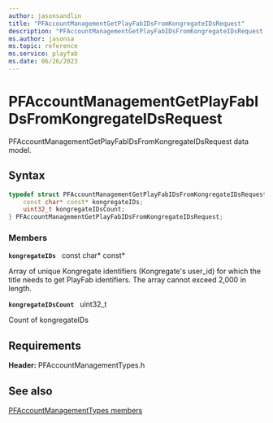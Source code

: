 ```yaml
---
author: jasonsandlin
title: "PFAccountManagementGetPlayFabIDsFromKongregateIDsRequest"
description: "PFAccountManagementGetPlayFabIDsFromKongregateIDsRequest data model."
ms.author: jasonsa
ms.topic: reference
ms.service: playfab
ms.date: 06/26/2023
---
```


# PFAccountManagementGetPlayFabIDsFromKongregateIDsRequest  

PFAccountManagementGetPlayFabIDsFromKongregateIDsRequest data model.  

## Syntax  
  
```cpp
typedef struct PFAccountManagementGetPlayFabIDsFromKongregateIDsRequest {  
    const char* const* kongregateIDs;  
    uint32_t kongregateIDsCount;  
} PFAccountManagementGetPlayFabIDsFromKongregateIDsRequest;  
```
  
### Members  
  
**`kongregateIDs`** &nbsp; const char* const*  
  
Array of unique Kongregate identifiers (Kongregate's user_id) for which the title needs to get PlayFab identifiers. The array cannot exceed 2,000 in length.
  
**`kongregateIDsCount`** &nbsp; uint32_t  
  
Count of kongregateIDs
  
  
## Requirements  
  
**Header:** PFAccountManagementTypes.h
  
## See also  
[PFAccountManagementTypes members](../pfaccountmanagementtypes_members.md)  

  
  

